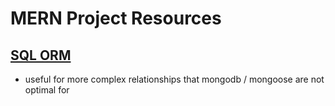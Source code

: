 # MERN Project Resources

## [SQL ORM](https://www.npmjs.com/package/sequelize)

- useful for more complex relationships that mongodb / mongoose are not optimal for
